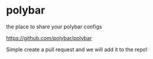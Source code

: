 # polybar
the place to share your polybar configs

https://github.com/polybar/polybar

Simple create a pull request and we will add it to the repo!
